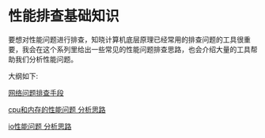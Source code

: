 # 性能排查基础知识

要想对性能问题进行排查，知晓计算机底层原理已经常用的排查问题的工具很重要，我会在这个系列里给出一些常见的性能问题排查思路，也会介绍大量的工具帮助我们分析性能问题。

大纲如下:

[网络问题排查手段]( https://github.com/HobbyBear/pprof/blob/main/Performance%20Troubleshooting%20Basics/%E7%BD%91%E7%BB%9C%E9%97%AE%E9%A2%98%E6%8E%92%E6%9F%A5%E6%89%8B%E6%AE%B5.md )

[cpu和内存的性能问题 分析思路]( https://github.com/HobbyBear/performance-analyze/blob/main/Performance%20Troubleshooting%20Basics/cpu%E5%92%8C%E5%86%85%E5%AD%98%E7%9A%84%E6%80%A7%E8%83%BD%E9%97%AE%E9%A2%98%20%E5%88%86%E6%9E%90%E6%80%9D%E8%B7%AF.md )

[io性能问题 分析思路]( https://github.com/HobbyBear/performance-analyze/blob/main/Performance%20Troubleshooting%20Basics/io%20%E6%80%A7%E8%83%BD%E9%97%AE%E9%A2%98%E5%88%86%E6%9E%90%E6%80%9D%E8%B7%AF.md )


